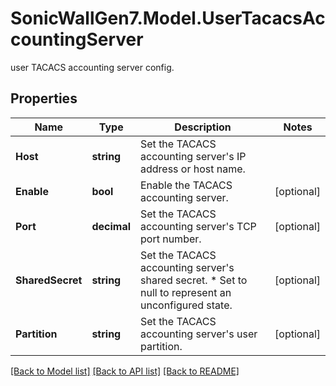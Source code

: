 # SonicWallGen7.Model.UserTacacsAccountingServer
user TACACS accounting server config.

## Properties

Name | Type | Description | Notes
------------ | ------------- | ------------- | -------------
**Host** | **string** | Set the TACACS accounting server&#39;s IP address or host name. | 
**Enable** | **bool** | Enable the TACACS accounting server. | [optional] 
**Port** | **decimal** | Set the TACACS accounting server&#39;s TCP port number. | [optional] 
**SharedSecret** | **string** | Set the TACACS accounting server&#39;s shared secret. * Set to null to represent an unconfigured state. | [optional] 
**Partition** | **string** | Set the TACACS accounting server&#39;s user partition. | [optional] 

[[Back to Model list]](../README.md#documentation-for-models) [[Back to API list]](../README.md#documentation-for-api-endpoints) [[Back to README]](../README.md)

